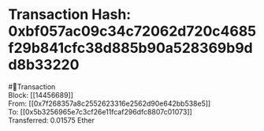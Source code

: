 
Transaction Hash: 0xbf057ac09c34c72062d720c4685f29b841cfc38d885b90a528369b9dd8b33220
====================================================================================
  
#💸Transaction  
Block: [[14456689]]  
From: [[0x7f268357a8c2552623316e2562d90e642bb538e5]]  
To: [[0x5b3256965e7c3cf26e11fcaf296dfc8807c01073]]  
Transferred: 0.01575 Ether